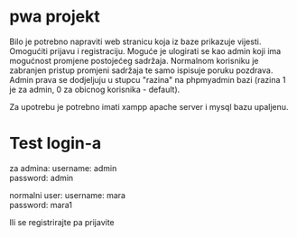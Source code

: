 # pwa projekt
Bilo je potrebno napraviti web stranicu koja iz baze prikazuje vijesti.
Omogućiti prijavu i registraciju. Moguće je ulogirati se kao admin koji ima mogućnost promjene postojećeg sadržaja. Normalnom korisniku je zabranjen pristup promjeni sadržaja te samo ispisuje poruku pozdrava. Admin prava se dodjeljuju u stupcu "razina" na phpmyadmin bazi (razina 1 je za admin, 0 za obicnog korisnika - default).

Za upotrebu je potrebno imati xampp apache server i mysql bazu upaljenu.

# Test login-a
za admina: username: admin  
           password: admin

normalni user:  username: mara  
          password: mara1
          
Ili se registrirajte pa prijavite


     
